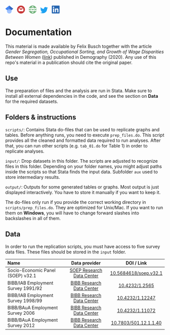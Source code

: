 <a href="https://scholar.google.com/citations?user=AW--DlgAAAAJ"><img src="../../img/scholar.png" width="25"></a>
&nbsp;&nbsp;<a href="mailto:busch@soziologie.uzh.ch"><img src="../../img/mail.png" width="25"></a>
&nbsp;&nbsp;<a href="https://www.fbusch.org/"><img src="../../img/www.png" width="25"></a>
&nbsp;&nbsp;<a href="https://twitter.com/felixbusch3"><img src="../../img/twitter.png" width="25"></a>
&nbsp;&nbsp;<a href="https://www.linkedin.com/in/felix-busch-45157194/"><img src="../../img/linkedin.png" width="25"></a>

# Documentation
This material is made available by Felix Busch together with the article *Gender Segregation, Occupational Sorting, and Growth of Wage Disparities Between Women* ([link](https://doi.org/10.1007/s13524-020-00887-3)) published in Demography (2020). Any use of this repo's material in a publication should cite the original paper.

## Use
The preparation of files and the analysis are run in Stata. Make sure to install all external dependencies in the code, and see the section on **Data** for the required datasets.

## Folders & instructions

`scripts/`: Contains Stata do-files that can be used to replicate graphs and tables. Before anything runs, you need to execute `prep_files.do`. This script provides all the cleaned and formatted data required to run analyses. After that, you can run other scripts (e.g. `tab_01.do` for Table 1) in order to replicate analyses.

`input/`: Drop datasets in this folder. The scripts are adjusted to recognize files in this folder. Depending on your folder names, you might adjust paths inside the scripts so that Stata finds the input data. Subfolder `aux` used to store intermediary results.

`output/`: Outputs for some generated tables or graphs. Most output is just displayed interactively. You have to store it manually if you want to keep it.

The do-files only run if you provide the correct working directory in `scripts/prep_files.do`. They are optimized for Unix/Mac. If you want to run them on **Windows**, you will have to change forward slashes into backslashes in all of them.



## Data
In order to run the replication scripts, you must have access to five survey data files. These files should be stored in the `input` folder.

| Name  | Data provider | DOI / Link |
|:------------- |:---------------:| :-------------:|
|   Socio-Economic Panel (SOEP) v32.1   | [SOEP Research Data Center](https://www.diw.de/en/diw_02.c.222518.en/research_data_center_of_the_soep.html) |  [10.5684618/soep.v32.1](https://doi.org/10.5684/soep.v32.1)   |
|   BIBB/IAB Employment Survey 1991/92    | [BIBB Research Data Center](https://www.bibb.de/en/53.php) |  [10.4232/1.2565](https://doi.org/10.4232/1.2565)   |
|   BIBB/IAB Employment Survey 1998/99    | [BIBB Research Data Center](https://www.bibb.de/en/53.php) |  [10.4232/1.12247](https://doi.org/10.4232/1.12247)   |
|   BIBB/BAuA Employment Survey 2006    | [BIBB Research Data Center](https://www.bibb.de/en/53.php) |  [10.4232/1.11072](https://doi.org/10.4232/1.11072)   |
|   BIBB/BAuA Employment Survey 2012    | [BIBB Research Data Center](https://www.bibb.de/en/53.php) |  [10.7803/501.12.1.1.40](https://doi.org/10.7803/501.12.1.1.40)   |





